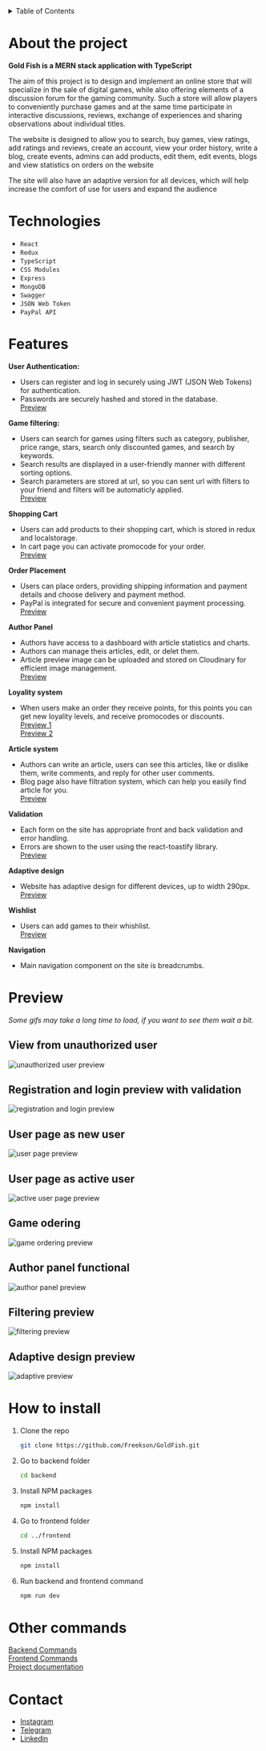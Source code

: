 <details>
  <summary>Table of Contents</summary>
  <ol>
   <li>
      <a href="#about-the-project">About The Project</a>
    </li>
    <li><a href="#technologies">Technologies</li>
    <li><a href="#features">Features</a></li>  
    <li><a href="#preview">Preview</a></li>
    <li><a href="#how-to-install">How to install</a></li> 
    <li><a href="#other-commands">Other commands and documentation</a></li>
    <li><a href="#contact">Contact</a></li>
  </ol>
</details>

# About the project

**Gold Fish is a MERN stack application with TypeScript**

The aim of this project is to design and implement an online store that will specialize in the sale of digital games, while also offering elements of a discussion forum for the gaming community. Such a store will allow players to conveniently purchase games and at the same time participate in interactive discussions, reviews, exchange of experiences and sharing observations about individual titles.

The website is designed to allow you to search, buy games, view ratings, add ratings and reviews, create an account, view your order history, write a blog, create events, admins can add products, edit them, edit events, blogs and view statistics on orders on the website

The site will also have an adaptive version for all devices, which will help increase the comfort of use for users and expand the audience

# Technologies

- `React`
- `Redux`
- `TypeScript`
- `CSS Modules`
- `Express`
- `MongoDB`
- `Swagger`
- `JSON Web Token`
- `PayPal API`

# Features

**User Authentication:**

- Users can register and log in securely using JWT (JSON Web Tokens) for authentication.
- Passwords are securely hashed and stored in the database.  
  <a href="#registration-and-login-preview-with-validation">Preview</a>

**Game filtering:**

- Users can search for games using filters such as category, publisher, price range, stars, search only discounted games, and search by keywords.
- Search results are displayed in a user-friendly manner with different sorting options.
- Search parameters are stored at url, so you can sent url with filters to your friend and filters will be automaticly applied.  
  <a href="#filtering-preview">Preview</a>

**Shopping Cart**

- Users can add products to their shopping cart, which is stored in redux and localstorage.
- In cart page you can activate promocode for your order.  
  <a href="#game-odering">Preview</a>

**Order Placement**

- Users can place orders, providing shipping information and payment details and choose delivery and payment method.
- PayPal is integrated for secure and convenient payment processing.  
  <a href="#game-odering">Preview</a>

**Author Panel**

- Authors have access to a dashboard with article statistics and charts.
- Authors can manage theis articles, edit, or delet them.
- Article preview image can be uploaded and stored on Cloudinary for efficient image management.  
  <a href="#author-panel-functional">Preview</a>

**Loyality system**

- When users make an order they receive points, for this points you can get new loyality levels, and receive promocodes or discounts.  
  <a href="#game-odering">Preview 1</a>  
  <a href="#user-page-as-active-user">Preview 2</a>

**Article system**

- Authors can write an article, users can see this articles, like or dislike them, write comments, and reply for other user comments.
- Blog page also have filtration system, which can help you easily find article for you.  
  <a href="#author-panel-functional">Preview</a>

**Validation**

- Each form on the site has appropriate front and back validation and error handling.
- Errors are shown to the user using the react-toastify library.  
  <a href="#registration-and-login-preview-with-validation">Preview</a>

**Adaptive design**

- Website has adaptive design for different devices, up to width 290px.  
  <a href="#adaptive-design-preview">Preview</a>

**Wishlist**

- Users can add games to their whishlist.  
  <a href="#game-odering">Preview</a>

**Navigation**

- Main navigation component on the site is breadcrumbs.

# Preview

_Some gifs may take a long time to load, if you want to see them wait a bit._

## View from unauthorized user

![unauthorized user preview](readme-source/chrome_i6s4jsjLSn.gif)

## Registration and login preview with validation

![registration and login preview](readme-source/chrome_2EqNFhOV3K.gif)

## User page as new user

![user page preview](readme-source/chrome_i30Te7l6bc.gif)

## User page as active user

![active user page preview](readme-source/chrome_ofbe3KyBnS.gif)

## Game odering

![game ordering preview](readme-source/chrome_gJqNg2xE9m.gif)

## Author panel functional

![author panel preview](readme-source/chrome_TFoRfykd4A.gif)

## Filtering preview

![filtering preview](readme-source/chrome_FByRWD60LL.gif)

## Adaptive design preview

![adaptive preview](readme-source/chrome_QJTVZJaPd2.gif)

# How to install

1. Clone the repo
   ```sh
   git clone https://github.com/Freekson/GoldFish.git
   ```
2. Go to backend folder
   ```sh
   cd backend
   ```
3. Install NPM packages
   ```sh
   npm install
   ```
4. Go to frontend folder
   ```sh
   cd ../frontend
   ```
5. Install NPM packages
   ```sh
   npm install
   ```
6. Run backend and frontend command
   ```sh
   npm run dev
   ```

# Other commands

[Backend Commands](https://github.com/Freekson/GoldFish/wiki/Backend-Documentation#backend-commands)  
[Frontend Commands](https://github.com/Freekson/GoldFish/wiki/Frontend-Documentation#frontend-commands)  
[Project documentation](https://github.com/Freekson/GoldFish/wiki)

# Contact

- [Instagram](https://www.instagram.com/freeksons)
- [Telegram](https://t.me/freekson)
- [Linkedin](https://www.linkedin.com/in/yehor-dreval-1634b4207/)
